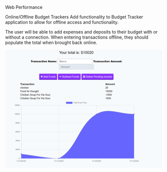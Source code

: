 Web Performance 

Online/Offline Budget Trackers
Add functionality to Budget Tracker application to allow for offline access and functionality.

The user will be able to add expenses and deposits to their budget with or without a connection. When entering transactions offline, they should populate the total when brought back online.

![Offline](https://github.com/cyraneous/hwk-18-PWA/blob/main/public/assets/img/Budget%20Tracker.PNG)











